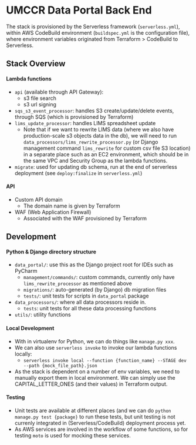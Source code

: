 # UMCCR Data Portal Back End

The stack is provisioned by the Serverless framework (`serverless.yml`),
within AWS CodeBuild environment (`buildspec.yml` is the configuration file), where environment
variables originated from Terraform > CodeBuild to Serverless.

## Stack Overview
#### Lambda functions
- `api` (available through API Gateway): 
  - s3 file search
  - s3 url signing
- `sqs_s3_event_processor`: handles S3 create/update/delete events, through SQS (which is provisioned by
  Terraform)
- `lims_update_processor`: handles LIMS spreadsheet update
  - Note that if we want to rewrite LIMS data (where we also have production-scale s3 objects data in the db), 
    we will need to run `data_processors/lims_rewrite_processor.py` (or Django management command `lims_rewrite` 
    for custom csv file S3 location) in a separate place such as an EC2 environment,
    which should be in the same VPC and Security Group as the lambda functions.
- `migrate`: used for updating db schema, run at the end of serverless deployment 
   (see `deploy:finalize` in `serverless.yml`)

#### API
- Custom API domain
  - The domain name is given by Terraform
- WAF (Web Application Firewall)
  - Associated with the WAF provisioned by Terraform


## Development

#### Python & Django directory structure
- `data_portal/`: use this as the Django project root for IDEs such as PyCharm
  - `management/commands/`: custom commands, currently only have `lims_rewrite_processor` as mentioned above
  - `migrations/`: auto-generated (by Django) db migration files
  - `tests/`: unit tests for scripts in `data_portal` package
- `data_processors/`: where all data processors reside in. 
  - `tests`: unit tests for all these data processing functions
- `utils/`: utility functions

#### Local Development
- With in virtualenv for Python, we can do things like `manage.py xxx`.
- We can also use `serverless invoke` to invoke our lambda functions locally:
  - `serverless invoke local --function {function_name} --STAGE dev --path {mock_file_path}.json`
- As the stack is dependent on a number of env variables, we need to manually
  export them in local environment. We can simply use the CAPITAL_LETTER_ONES (and their values) in Terraform output.

#### Testing
- Unit tests are available at different places (and we can do `python manage.py test {package}` to run these
  tests, but unit testing is not currenly integrated in
  (Serverless/CodeBuild) deployment process yet.
- As AWS services are involved in the workflow of some functions, so for testing
 `moto` is used for mocking these services.
